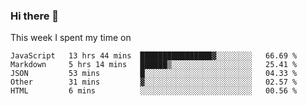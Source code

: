 ### Hi there 👋

<!--
**qiruohan/qiruohan** is a ✨ _special_ ✨ repository because its `README.md` (this file) appears on your GitHub profile.

Here are some ideas to get you started:

- 🔭 I’m currently working on ...
- 🌱 I’m currently learning ...
- 👯 I’m looking to collaborate on ...
- 🤔 I’m looking for help with ...
- 💬 Ask me about ...
- 📫 How to reach me: ...
- 😄 Pronouns: ...
- ⚡ Fun fact: ...
-->

This week I spent my time on 
<!--START_SECTION:waka-->
```text
JavaScript   13 hrs 44 mins  ████████████████▓░░░░░░░░   66.69 % 
Markdown     5 hrs 14 mins   ██████▒░░░░░░░░░░░░░░░░░░   25.41 % 
JSON         53 mins         █░░░░░░░░░░░░░░░░░░░░░░░░   04.33 % 
Other        31 mins         ▓░░░░░░░░░░░░░░░░░░░░░░░░   02.57 % 
HTML         6 mins          ░░░░░░░░░░░░░░░░░░░░░░░░░   00.56 % 
```
<!--END_SECTION:waka-->
